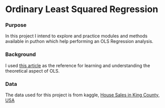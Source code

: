 # Ordinary Least Squared Regression

### Purpose
In this project I intend to explore and practice modules and methods available in puthon which help performing an OLS Regression analysis.

### Background
I used [this article](https://towardsdatascience.com/ols-linear-regression-gauss-markov-blue-and-understanding-the-math-453d7cc630a5) as the reference for learning and understanding the theoretical aspect of OLS.

### Data
The data used for this project is from kaggle, [House Sales in King County, USA](https://www.kaggle.com/harlfoxem/housesalesprediction)
